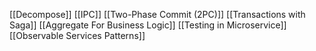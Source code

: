 [[Decompose]]
[[IPC]]
[[Two-Phase Commit (2PC)]]
[[Transactions with Saga]]
[[Aggregate For Business Logic]]
[[Testing in Microservice]]
[[Observable Services Patterns]]
